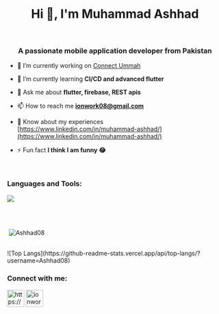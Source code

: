 <h1 align="center">Hi 👋, I'm Muhammad Ashhad</h1>
</br>
<h3 align="center">A passionate mobile application developer from Pakistan</h3>


- 🔭 I’m currently working on [Connect Ummah](https://play.google.com/store/apps/details?id=com.connectummah.connect_ummah)

- 🌱 I’m currently learning **CI/CD and advanced flutter**

- 💬 Ask me about **flutter, firebase, REST apis**

- 📫 How to reach me **ionwork08@gmail.com**

- 📄 Know about my experiences [https://www.linkedin.com/in/muhammad-ashhad/](https://www.linkedin.com/in/muhammad-ashhad/)

- ⚡ Fun fact **I think I am funny 😂**
</br>
<h3 align="left">Languages and Tools:</h3>
<p><a href="https://skillicons.dev/icons?i=flutter,androidstudio,dart,figma,firebase,github,githubactions,linkedin,postgres,postman&stackoverflow" target="blank"><img align="center" src="https://skillicons.dev/icons?i=flutter,androidstudio,dart,figma,firebase,github,githubactions,linkedin,postgres,postman&stackoverflow"/></a></p>
</br>
</br>
<p>&nbsp;<img align="center" src="https://github-readme-stats.vercel.app/api?username=Ashhad08&show_icons=true&locale=en" alt="Ashhad08" /></p>
</br>
![Top Langs](https://github-readme-stats.vercel.app/api/top-langs/?username=Ashhad08)
</br>
<h3 align="left">Connect with me:</h3>
<p align="left">
<a href="https://www.linkedin.com/in/muhammad-ashhad/" target="blank"><img align="center" src="https://img.icons8.com/fluent/96/000000/linkedin.png" alt="https://www.linkedin.com/in/muhammad-ashhad/" height="40" width="40" /></a>
<a href="ionwork08@gmail.com" target="blank"><img align="center" src="https://skillicons.dev/icons?i=gmail" alt="ionwork08@gmail.com" height="40" width="40" /></a>
